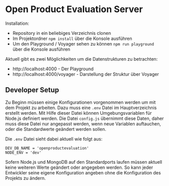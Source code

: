# Open Product Evaluation Server

Installation:
* Repository in ein beliebiges Verzeichnis clonen
* Im Projektordner `npm install` über die Konsole ausführen
* Um den Playground / Voyager sehen zu können `npm run playground` über die Konsole ausführen

Aktuell gibt es zwei Möglichkeiten um die Datenstrukturen zu betrachten:

* http://localhost:4000 - Der Playground
* http://localhost:4000/voyager - Darstellung der Struktur über Voyager

## Developer Setup

Zu Beginn müssen einige Konfigurationen vorgenommen werden um mit dem Projekt zu arbeiten.
Dazu muss eine `.env` Datei im Hauptverzeichnis erstellt werden. Mit Hilfe dieser Datei können Umgebungsvariablen 
für Node.js definiert werden. Die Datei `config.js` übernimmt diese Daten, daher muss diese Datei nur angepasst werden,
wenn neue Variablen auftauchen, oder die Standardwerte geändert werden sollen.

Die `.env` Datei sieht dabei aktuell wie folgt aus:

```
DEV_DB_NAME = 'openproductevaluation'
NODE_ENV = 'dev'
```

Sofern Node.js und MongoDB auf den Standardports laufen müssen aktuell keine weiteren Werte geändert oder angegeben werden.
So kann jeder Entwickler seine eigene Konfiguration angeben ohne die Konfiguration des Projekts zu ändern.